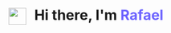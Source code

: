 <h1 align="center">
  <img src="https://media.giphy.com/media/hvRJCLFzcasrR4ia7z/giphy.gif" width="35" style="vertical-align:middle; margin-right:10px;">
  Hi there, I'm <span style="color:#6C63FF;">Rafael</span>
</h1>

